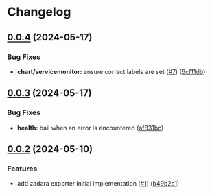 # Changelog

## [0.0.4](https://github.com/krystal/zadara-exporter/compare/v0.0.3...v0.0.4) (2024-05-17)


### Bug Fixes

* **chart/servicemonitor:** ensure correct labels are set ([#7](https://github.com/krystal/zadara-exporter/issues/7)) ([6cf11db](https://github.com/krystal/zadara-exporter/commit/6cf11dbf14315f72b670b35051f6b15e97391653))

## [0.0.3](https://github.com/krystal/zadara-exporter/compare/v0.0.2...v0.0.3) (2024-05-17)


### Bug Fixes

* **health:** bail when an error is encountered ([af831bc](https://github.com/krystal/zadara-exporter/commit/af831bc457b1bf5f494d8c8c49be6da399d27852))

## [0.0.2](https://github.com/krystal/zadara-exporter/compare/v0.0.1...v0.0.2) (2024-05-10)


### Features

* add zadara exporter initial implementation ([#1](https://github.com/krystal/zadara-exporter/issues/1)) ([b49b2c1](https://github.com/krystal/zadara-exporter/commit/b49b2c17f70fe228bac62d8a45308400661f71fd))
